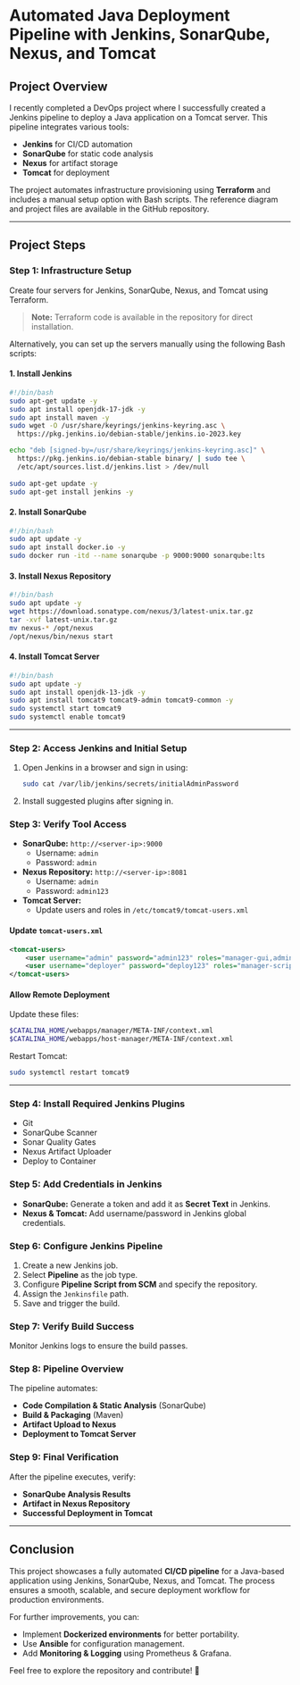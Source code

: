 # Automated Java Deployment Pipeline with Jenkins, SonarQube, Nexus, and Tomcat

## Project Overview
I recently completed a DevOps project where I successfully created a Jenkins pipeline to deploy a Java application on a Tomcat server. This pipeline integrates various tools:

- **Jenkins** for CI/CD automation
- **SonarQube** for static code analysis
- **Nexus** for artifact storage
- **Tomcat** for deployment

The project automates infrastructure provisioning using **Terraform** and includes a manual setup option with Bash scripts. The reference diagram and project files are available in the GitHub repository.

---

## Project Steps

### Step 1: Infrastructure Setup
Create four servers for Jenkins, SonarQube, Nexus, and Tomcat using Terraform.

> **Note:** Terraform code is available in the repository for direct installation.

Alternatively, you can set up the servers manually using the following Bash scripts:

#### 1. Install Jenkins
```bash
#!/bin/bash
sudo apt-get update -y
sudo apt install openjdk-17-jdk -y
sudo apt install maven -y
sudo wget -O /usr/share/keyrings/jenkins-keyring.asc \
  https://pkg.jenkins.io/debian-stable/jenkins.io-2023.key

echo "deb [signed-by=/usr/share/keyrings/jenkins-keyring.asc]" \
  https://pkg.jenkins.io/debian-stable binary/ | sudo tee \
  /etc/apt/sources.list.d/jenkins.list > /dev/null
  
sudo apt-get update -y
sudo apt-get install jenkins -y
```

#### 2. Install SonarQube
```bash
#!/bin/bash
sudo apt update -y
sudo apt install docker.io -y
sudo docker run -itd --name sonarqube -p 9000:9000 sonarqube:lts
```

#### 3. Install Nexus Repository
```bash
#!/bin/bash
sudo apt update -y
wget https://download.sonatype.com/nexus/3/latest-unix.tar.gz
tar -xvf latest-unix.tar.gz
mv nexus-* /opt/nexus
/opt/nexus/bin/nexus start
```

#### 4. Install Tomcat Server
```bash
#!/bin/bash
sudo apt update -y
sudo apt install openjdk-13-jdk -y
sudo apt install tomcat9 tomcat9-admin tomcat9-common -y
sudo systemctl start tomcat9
sudo systemctl enable tomcat9
```

---

### Step 2: Access Jenkins and Initial Setup
1. Open Jenkins in a browser and sign in using:
   ```bash
   sudo cat /var/lib/jenkins/secrets/initialAdminPassword
   ```
2. Install suggested plugins after signing in.

### Step 3: Verify Tool Access
- **SonarQube:** `http://<server-ip>:9000`
  - Username: `admin`
  - Password: `admin`
- **Nexus Repository:** `http://<server-ip>:8081`
  - Username: `admin`
  - Password: `admin123`
- **Tomcat Server:**
  - Update users and roles in `/etc/tomcat9/tomcat-users.xml`

#### Update `tomcat-users.xml`
```xml
<tomcat-users>
    <user username="admin" password="admin123" roles="manager-gui,admin-gui"/>
    <user username="deployer" password="deploy123" roles="manager-script"/>
</tomcat-users>
```
#### Allow Remote Deployment
Update these files:
```bash
$CATALINA_HOME/webapps/manager/META-INF/context.xml
$CATALINA_HOME/webapps/host-manager/META-INF/context.xml
```
Restart Tomcat:
```bash
sudo systemctl restart tomcat9
```

---

### Step 4: Install Required Jenkins Plugins
- Git
- SonarQube Scanner
- Sonar Quality Gates
- Nexus Artifact Uploader
- Deploy to Container

### Step 5: Add Credentials in Jenkins
- **SonarQube:** Generate a token and add it as **Secret Text** in Jenkins.
- **Nexus & Tomcat:** Add username/password in Jenkins global credentials.

### Step 6: Configure Jenkins Pipeline
1. Create a new Jenkins job.
2. Select **Pipeline** as the job type.
3. Configure **Pipeline Script from SCM** and specify the repository.
4. Assign the `Jenkinsfile` path.
5. Save and trigger the build.

### Step 7: Verify Build Success
Monitor Jenkins logs to ensure the build passes.

### Step 8: Pipeline Overview
The pipeline automates:
- **Code Compilation & Static Analysis** (SonarQube)
- **Build & Packaging** (Maven)
- **Artifact Upload to Nexus**
- **Deployment to Tomcat Server**

### Step 9: Final Verification
After the pipeline executes, verify:
- **SonarQube Analysis Results**
- **Artifact in Nexus Repository**
- **Successful Deployment in Tomcat**

---

## Conclusion
This project showcases a fully automated **CI/CD pipeline** for a Java-based application using Jenkins, SonarQube, Nexus, and Tomcat. The process ensures a smooth, scalable, and secure deployment workflow for production environments.

For further improvements, you can:
- Implement **Dockerized environments** for better portability.
- Use **Ansible** for configuration management.
- Add **Monitoring & Logging** using Prometheus & Grafana.

Feel free to explore the repository and contribute! 🚀

